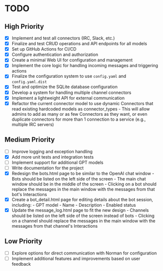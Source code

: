 # TODO

## High Priority

- [x] Implement and test all connectors (IRC, Slack, etc.)
- [x] Finalize and test CRUD operations and API endpoints for all models
- [x] Set up GitHub Actions for CI/CD
- [x] Configure authentication and authorization
- [x] Create a minimal Web UI for configuration and management
- [x] Implement the core logic for handling incoming messages and triggering actions
- [x] Finalize the configuration system to use `config.yaml` and `config.yaml.dist`
 - [x] Test and optimize the SQLite database configuration
- [x] Develop a system for handling multiple channel connectors
- [x] Implement a lightweight API for external communication
- [x] Refactor the current connector model to use dynamic Connectors that read existing hardcoded models as connector_types
      - This will allow admins to add as many or as few Connectors as they want, or even duplicate connectors for more than 1 connection to a service (e.g., multiple IRC servers)

## Medium Priority

- [ ] Improve logging and exception handling
 - [x] Add more unit tests and integration tests
- [ ] Implement support for additional GPT models
- [ ] Write documentation for the project
- [x] Redesign the bots.html page to be similar to the OpenAI chat window
      - Bots should be listed on the left side of the screen
      - The main chat window should be in the middle of the screen
      - Clicking on a bot should replace the messages in the main window with the messages from that bot's Interactions
- [x] Create a bot_detail.html page for editing details about the bot session, including:
      - GPT model
      - Name
      - Description
      - Enabled status
- [x] Update the message_log.html page to fit the new design
      - Channels should be listed on the left side of the screen instead of bots
      - Clicking on a channel should replace the messages in the main window with the messages from that channel's Interactions

## Low Priority

- [ ] Explore options for direct communication with Norman for configuration
- [ ] Implement additional features and improvements based on user feedback
